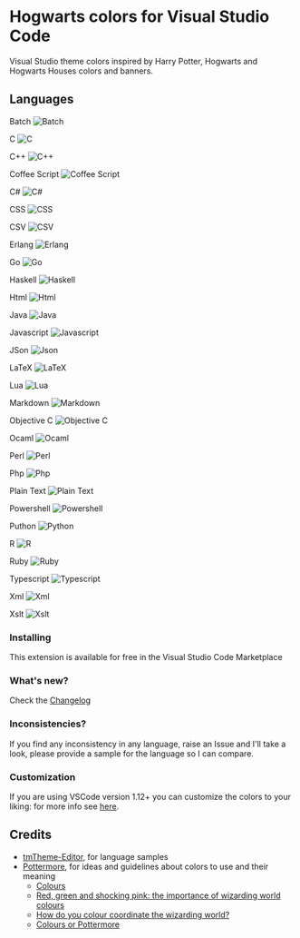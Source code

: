 # Hogwarts colors for Visual Studio Code

Visual Studio theme colors inspired by Harry Potter, Hogwarts and Hogwarts Houses colors and banners.

## Languages

Batch
![Batch](screenshots/batch.png)

C
![C](screenshots/C.png)

C++
![C++](screenshots/C++.png)

Coffee Script
![Coffee Script](screenshots/CoffeeScript.png)

C#
![C#](screenshots/CSharp.png)

CSS
![CSS](screenshots/css.png)

CSV
![CSV](screenshots/CSV.png)

Erlang
![Erlang](screenshots/erlang.png)

Go
![Go](screenshots/go.png)

Haskell
![Haskell](screenshots/haskell.png)

Html 
![Html](screenshots/html.png)

Java 
![Java](screenshots/java.png)

Javascript 
![Javascript](screenshots/javascript.png)

JSon 
![Json](screenshots/json.png)

LaTeX 
![LaTeX](screenshots/LaTeX.png)

Lua 
![Lua](screenshots/lua.png)

Markdown 
![Markdown](screenshots/markdown.png)

Objective C 
![Objective C](screenshots/objective_c.png)

Ocaml 
![Ocaml](screenshots/ocaml.png)

Perl 
![Perl](screenshots/perl.png)

Php 
![Php](screenshots/php.png)

Plain Text 
![Plain Text](screenshots/plain_text.png)

Powershell 
![Powershell](screenshots/powershell.png)

Puthon 
![Python](screenshots/python.png)

R 
![R](screenshots/r.png)

Ruby 
![Ruby](screenshots/ruby.png)

Typescript 
![Typescript](screenshots/typescript.png)

Xml 
![Xml](screenshots/xml.png)

Xslt 
![Xslt](screenshots/xslt.png)

### Installing

This extension is available for free in the Visual Studio Code Marketplace

### What's new?

Check the [Changelog](changelog.md)

### Inconsistencies?

If you find any inconsistency in any language, raise an Issue and I'll take a look, please provide a sample for the language so I can compare.

### Customization

If you are using VSCode version 1.12+ you can customize the colors to your liking: for more info see [here](https://code.visualstudio.com/docs/getstarted/theme-color-reference).

## Credits

- [tmTheme-Editor](https://github.com/aziz/tmTheme-Editor), for language samples
- [Pottermore](https://www.pottermore.com), for ideas and guidelines about colors to use and their meaning
    - [Colours](https://www.pottermore.com/writing-by-jk-rowling/colours)
    - [Red, green and shocking pink: the importance of wizarding world colours](https://www.pottermore.com/features/importance-of-wizarding-world-colours)
    - [How do you colour coordinate the wizarding world?](https://www.pottermore.com/features/Colour-coordinating-the-wizarding-world)
    - [Colours or Pottermore](https://images.ctfassets.net/bxd3o8b291gf/1o1zcpziH6uukemigE4yCa/b6895a88989fc821a23a58eac8b123ec/ColoursofPottermore_03.jpg?w=1330)